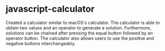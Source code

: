 # javascript-calculator
Created a calculator similar to macOS's calculator. The calculator is able to obtain two values and an operator to generate a solution. Furthermore, solutions can be chained after pressing the equal button followed by an operator button. The calculator also allows users to use the positive and negative buttons interchangeably. 
